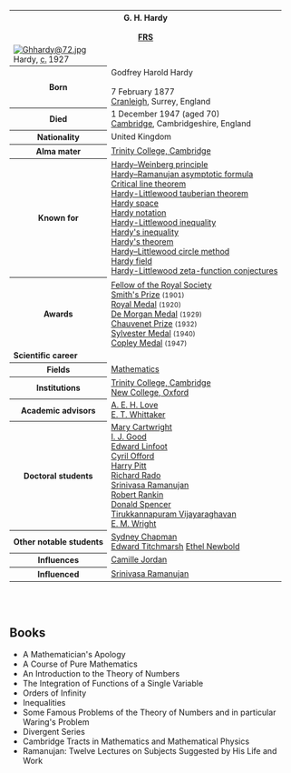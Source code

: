 <table class="infobox biography vcard">
<tbody>
<tr>
<th colspan="2">
<div class="fn">G. H. Hardy</div>
<br />
<div class="honorific-suffix"><span class="noexcerpt nowraplinks"><a title="Fellow of the Royal Society" href="https://en.wikipedia.org/wiki/Fellow_of_the_Royal_Society">FRS</a></span></div>
</th>
</tr>
<tr>
<td colspan="2"><a class="image" href="220px-Ghhardy@72.jpg"><img src="220px-Ghhardy@72.jpg" srcset="220px-Ghhardy@72.jpg" alt="Ghhardy@72.jpg" width="220" height="259" data-file-width="312" data-file-height="368" /></a>
<div>Hardy,&nbsp;<abbr title="circa">c.</abbr>&thinsp;1927</div>
</td>
</tr>
<tr>
<th scope="row">Born</th>
<td>
<div class="nickname">Godfrey Harold Hardy</div>
<br />7 February 1877<br />
<div class="birthplace"><a title="Cranleigh" href="https://en.wikipedia.org/wiki/Cranleigh">Cranleigh</a>, Surrey, England</div>
</td>
</tr>
<tr>
<th scope="row">Died</th>
<td>1 December 1947&nbsp;(aged&nbsp;70)<br />
<div class="deathplace"><a title="Cambridge" href="https://en.wikipedia.org/wiki/Cambridge">Cambridge</a>, Cambridgeshire, England</div>
</td>
</tr>
<tr>
<th scope="row">Nationality</th>
<td class="category">United Kingdom</td>
</tr>
<tr>
<th scope="row">Alma&nbsp;mater</th>
<td><a title="Trinity College, Cambridge" href="https://en.wikipedia.org/wiki/Trinity_College,_Cambridge">Trinity College, Cambridge</a></td>
</tr>
<tr>
<th scope="row">Known&nbsp;for</th>
<td><a title="Hardy&ndash;Weinberg principle" href="https://en.wikipedia.org/wiki/Hardy%E2%80%93Weinberg_principle">Hardy&ndash;Weinberg principle</a><br /><a title="Partition function (number theory)" href="https://en.wikipedia.org/wiki/Partition_function_(number_theory)#Approximation_formulas">Hardy&ndash;Ramanujan asymptotic formula</a><br /><a class="mw-redirect" title="Critical line theorem" href="https://en.wikipedia.org/wiki/Critical_line_theorem">Critical line theorem</a><br /><a class="mw-redirect" title="Hardy-Littlewood tauberian theorem" href="https://en.wikipedia.org/wiki/Hardy-Littlewood_tauberian_theorem">Hardy-Littlewood tauberian theorem</a><br /><a title="Hardy space" href="https://en.wikipedia.org/wiki/Hardy_space">Hardy space</a><br /><a class="mw-redirect" title="Hardy notation" href="https://en.wikipedia.org/wiki/Hardy_notation">Hardy notation</a><br /><a class="mw-redirect" title="Hardy-Littlewood inequality" href="https://en.wikipedia.org/wiki/Hardy-Littlewood_inequality">Hardy-Littlewood inequality</a><br /><a title="Hardy's inequality" href="https://en.wikipedia.org/wiki/Hardy%27s_inequality">Hardy's inequality</a><br /><a title="Hardy's theorem" href="https://en.wikipedia.org/wiki/Hardy%27s_theorem">Hardy's theorem</a><br /><a title="Hardy&ndash;Littlewood circle method" href="https://en.wikipedia.org/wiki/Hardy%E2%80%93Littlewood_circle_method">Hardy&ndash;Littlewood circle method</a><br /><a title="Hardy field" href="https://en.wikipedia.org/wiki/Hardy_field">Hardy field</a><br /><a class="mw-redirect" title="Hardy-Littlewood zeta-function conjectures" href="https://en.wikipedia.org/wiki/Hardy-Littlewood_zeta-function_conjectures">Hardy-Littlewood zeta-function conjectures</a></td>
</tr>
<tr>
<th scope="row">Awards</th>
<td><a title="Fellow of the Royal Society" href="https://en.wikipedia.org/wiki/Fellow_of_the_Royal_Society">Fellow of the Royal Society</a><sup id="cite_ref-frs_1-0" class="reference"></sup><br /><a title="Smith's Prize" href="https://en.wikipedia.org/wiki/Smith%27s_Prize">Smith's Prize</a>&nbsp;<small>(1901)</small><br /><a title="Royal Medal" href="https://en.wikipedia.org/wiki/Royal_Medal">Royal Medal</a>&nbsp;<small>(1920)</small><br /><a title="De Morgan Medal" href="https://en.wikipedia.org/wiki/De_Morgan_Medal">De Morgan Medal</a>&nbsp;<small>(1929)</small><br /><a title="Chauvenet Prize" href="https://en.wikipedia.org/wiki/Chauvenet_Prize">Chauvenet Prize</a>&nbsp;<small>(1932)</small><br /><a title="Sylvester Medal" href="https://en.wikipedia.org/wiki/Sylvester_Medal">Sylvester Medal</a>&nbsp;<small>(1940)</small><br /><a title="Copley Medal" href="https://en.wikipedia.org/wiki/Copley_Medal">Copley Medal</a>&nbsp;<small>(1947)</small></td>
</tr>
<tr>
<td colspan="2"><strong>Scientific career</strong></td>
</tr>
<tr>
<th scope="row">Fields</th>
<td class="category"><a title="Mathematics" href="https://en.wikipedia.org/wiki/Mathematics">Mathematics</a></td>
</tr>
<tr>
<th scope="row">Institutions</th>
<td><a title="Trinity College, Cambridge" href="https://en.wikipedia.org/wiki/Trinity_College,_Cambridge">Trinity College, Cambridge</a><br /><a title="New College, Oxford" href="https://en.wikipedia.org/wiki/New_College,_Oxford">New College, Oxford</a></td>
</tr>
<tr>
<th scope="row">Academic advisors</th>
<td><a title="Augustus Edward Hough Love" href="https://en.wikipedia.org/wiki/Augustus_Edward_Hough_Love">A.&nbsp;E.&nbsp;H. Love</a><br /><a title="E. T. Whittaker" href="https://en.wikipedia.org/wiki/E._T._Whittaker">E.&nbsp;T. Whittaker</a></td>
</tr>
<tr>
<th scope="row">Doctoral students</th>
<td><a title="Mary Cartwright" href="https://en.wikipedia.org/wiki/Mary_Cartwright">Mary Cartwright</a><br /><a title="I. J. Good" href="https://en.wikipedia.org/wiki/I._J._Good">I.&nbsp;J. Good</a><br /><a title="Edward Linfoot" href="https://en.wikipedia.org/wiki/Edward_Linfoot">Edward Linfoot</a><br /><a title="Cyril Offord" href="https://en.wikipedia.org/wiki/Cyril_Offord">Cyril Offord</a><br /><a title="Harry Pitt" href="https://en.wikipedia.org/wiki/Harry_Pitt">Harry Pitt</a><br /><a title="Richard Rado" href="https://en.wikipedia.org/wiki/Richard_Rado">Richard Rado</a><br /><a title="Srinivasa Ramanujan" href="https://en.wikipedia.org/wiki/Srinivasa_Ramanujan">Srinivasa Ramanujan</a><br /><a title="Robert Alexander Rankin" href="https://en.wikipedia.org/wiki/Robert_Alexander_Rankin">Robert Rankin</a><br /><a title="Donald C. Spencer" href="https://en.wikipedia.org/wiki/Donald_C._Spencer">Donald Spencer</a><br /><a title="Tirukkannapuram Vijayaraghavan" href="https://en.wikipedia.org/wiki/Tirukkannapuram_Vijayaraghavan">Tirukkannapuram Vijayaraghavan</a><br /><a title="E. M. Wright" href="https://en.wikipedia.org/wiki/E._M._Wright">E. M. Wright</a></td>
</tr>
<tr>
<th scope="row">Other&nbsp;notable students</th>
<td><a title="Sydney Chapman (mathematician)" href="https://en.wikipedia.org/wiki/Sydney_Chapman_(mathematician)">Sydney Chapman</a><br /><a title="Edward Charles Titchmarsh" href="https://en.wikipedia.org/wiki/Edward_Charles_Titchmarsh">Edward Titchmarsh</a>&nbsp;<a title="Ethel Newbold" href="https://en.wikipedia.org/wiki/Ethel_Newbold">Ethel Newbold</a></td>
</tr>
<tr>
<th scope="row">Influences</th>
<td><a title="Camille Jordan" href="https://en.wikipedia.org/wiki/Camille_Jordan">Camille Jordan</a></td>
</tr>
<tr>
<th scope="row">Influenced</th>
<td><a title="Srinivasa Ramanujan" href="https://en.wikipedia.org/wiki/Srinivasa_Ramanujan">Srinivasa Ramanujan</a></td>
</tr>
</tbody>
</table>
</br>




</br>



<h2> Books </h2>
<ul>

                             

 <li><a target="_blank" href="https://github.com/manjunath5496/Godfrey-Harold-Hardy-Books/blob/master/ghh(1).pdf" style="text-decoration:none;">A Mathematician's
Apology</a></li>

 <li><a target="_blank" href="https://github.com/manjunath5496/Godfrey-Harold-Hardy-Books/blob/master/ghh(2).pdf" style="text-decoration:none;">A Course of Pure Mathematics</a></li>

<li><a target="_blank" href="https://github.com/manjunath5496/Godfrey-Harold-Hardy-Books/blob/master/ghh(3).pdf" style="text-decoration:none;">An Introduction to the Theory of Numbers</a></li>
 <li><a target="_blank" href="https://github.com/manjunath5496/Godfrey-Harold-Hardy-Books/blob/master/ghh(4).pdf" style="text-decoration:none;">The Integration of Functions of a Single Variable</a></li>                              
<li><a target="_blank" href="https://github.com/manjunath5496/Godfrey-Harold-Hardy-Books/blob/master/ghh(5).pdf" style="text-decoration:none;">Orders of Infinity</a></li>
<li><a target="_blank" href="https://github.com/manjunath5496/Godfrey-Harold-Hardy-Books/blob/master/ghh(6).rar" style="text-decoration:none;">Inequalities</a></li>
 <li><a target="_blank" href="https://github.com/manjunath5496/Godfrey-Harold-Hardy-Books/blob/master/ghh(7).pdf" style="text-decoration:none;">Some Famous Problems of the Theory of Numbers and in particular Waring's Problem </a></li>

 <li><a target="_blank" href="https://github.com/manjunath5496/Godfrey-Harold-Hardy-Books/blob/master/ghh(8).pdf" style="text-decoration:none;"> Divergent Series </a></li>
   <li><a target="_blank" href="https://github.com/manjunath5496/Godfrey-Harold-Hardy-Books/blob/master/ghh(9).pdf" style="text-decoration:none;">Cambridge Tracts in Mathematics and Mathematical Physics</a></li>
  
   
 <li><a target="_blank" href="https://github.com/manjunath5496/Godfrey-Harold-Hardy-Books/blob/master/ghh(10).pdf" style="text-decoration:none;">Ramanujan: Twelve Lectures on Subjects Suggested by His Life and Work </a></li>                              
</ul>

